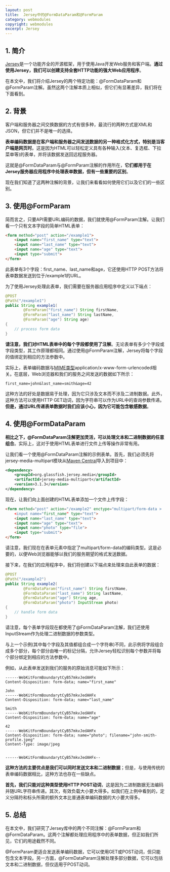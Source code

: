 ```yaml
---
layout: post
title:  Jersey中的@FormDataParam和@FormParam
category: webmodules
copyright: webmodules
excerpt: Jersey
---
```


##  1. 简介

[Jersey](https://www.baeldung.com/jersey-rest-api-with-spring)是一个功能齐全的开源框架，用于使用Java开发Web服务和客户端。**通过使用Jersey，我们可以创建支持全套HTTP功能的强大Web应用程序**。

在本文中，我们将介绍Jersey的两个特定功能：@FormDataParam和@FormParam注解。虽然这两个注解本质上相似，但它们有显著差异，我们将在下面看到。

## 2. 背景

客户端和服务器之间交换数据的方式有很多种，最流行的两种方式是XML和JSON，但它们并不是唯一的选择。

**表单编码数据是在客户端和服务器之间发送数据的另一种格式化方式，特别是当客户端是网页时**。这是因为HTML可以轻松定义具有各种输入(文本、复选框、下拉菜单等)的表单，并将该数据发送回远程服务器。

这就是@FormDataParam与@FormParam注解的作用所在，**它们都用于在Jersey服务器应用程序中处理表单数据，但有一些重要的区别**。

现在我们知道了这两种注解的背景，让我们来看看如何使用它们以及它们的一些区别。

## 3. 使用@FormParam

简而言之，只要API需要URL编码的数据，我们就使用@FormParam注解。让我们看一个只有文本字段的简单HTML表单：

```html
<form method="post" action="/example1">
    <input name="first_name" type="text">
    <input name="last_name" type="text">
    <input name="age" type="text">
    <input type="submit">
</form>
```

此表单有3个字段：first_name、last_name和age，它还使用HTTP POST方法将表单数据发送到位于/example1的URL。

为了使用Jersey处理此表单，我们需要在服务器应用程序中定义以下端点：

```java
@POST
@Path("/example1")
public String example1(
        @FormParam("first_name") String firstName,
        @FormParam("last_name") String lastName,
        @FormParam("age") String age)
{
    // process form data
}
```

**请注意，我们对HTML表单中的每个字段都使用了注解**。无论表单有多少个字段或字段类型，其工作原理都相同。通过使用@FormParam注解，Jersey将每个字段的值绑定到相应的方法参数中。

实际上，表单编码数据与[MIME类型](https://developer.mozilla.org/en-US/docs/Web/HTTP/Basics_of_HTTP/MIME_types)application/x-www-form-urlencoded相关。在底层，Web浏览器和我们的服务之间发送的数据如下所示：

```text
first_name=john&last_name=smith&age=42
```

这种方法的好处是数据易于处理，因为它只涉及文本而不涉及二进制数据。此外，这种方法可以使用HTTP GET动词，因为字符串可以作为URL中的查询参数传递。**但是，通过URL传递表单数据时我们应该小心，因为它可能包含敏感数据**。

## 4. 使用@FormDataParam

**相比之下，@FormDataParam注解更加灵活，可以处理文本和二进制数据的任意组合**。实际上，这对于使用HTML表单进行文件上传等操作非常有用。

让我们看一个使用@FormDataParam注解的示例表单。首先，我们必须先将jersey-media-multipart模块从[Maven Central](https://mvnrepository.com/artifact/org.glassfish.jersey.media/jersey-media-multipart)导入到项目中：

```xml
<dependency>
    <groupId>org.glassfish.jersey.media</groupId>
    <artifactId>jersey-media-multipart</artifactId>
    <version>3.1.3</version>
</dependency>
```

现在，让我们向上面创建的HTML表单添加一个文件上传字段：

```html
<form method="post" action="/example2" enctype="multipart/form-data >
    <input name="first_name" type="text">
    <input name="last_name" type="text">
    <input name="age" type="text">
    <input name="photo" type="file">
    <input type="submit">
</form>
```

请注意，我们现在在表单元素中指定了multipart/form-data的编码类型。这是必要的，以便Web浏览器能够以我们的服务期望的格式发送数据。

接下来，在我们的应用程序中，我们将创建以下端点来处理来自此表单的数据：

```java
@POST
@Path("/example2")
public String example2(
        @FormDataParam("first_name") String firstName,
        @FormDataParam("last_name") String lastName,
        @FormDataParam("age") String age,
        @FormDataParam("photo") InputStream photo)
{
    // handle form data
}
```

请注意，每个表单字段现在都使用了@FormDataParam注解，我们还使用InputStream作为处理二进制数据的参数类型。

与上一个示例(其中每个字段及其值都组合成一个字符串)不同，此示例将字段组合成多个部分，每个部分由唯一的标记分隔，允许Jersey轻松识别每个参数并将每个部分绑定到相应的方法参数中。

例如，从此表单发送到我们的服务的原始消息可能如下所示：

```text
------WebKitFormBoundarytCyB57mkvJedAHFx
Content-Disposition: form-data; name="first_name"

John
------WebKitFormBoundarytCyB57mkvJedAHFx
Content-Disposition: form-data; name="last_name"

Smith
------WebKitFormBoundarytCyB57mkvJedAHFx
Content-Disposition: form-data; name="age"

42
------WebKitFormBoundarytCyB57mkvJedAHFx
Content-Disposition: form-data; name="photo"; filename="john-smith-profile.jpeg"
Content-Type: image/jpeg


------WebKitFormBoundarytCyB57mkvJedAHFx--
```

**这种方法的主要优点是我们可以同时发送文本和二进制数据**；但是，与使用传统的表单编码数据相比，这种方法也存在一些缺点。

**首先，我们只能对这种类型使用HTTP POST动词**，这是因为二进制数据无法编码并随URL字符串传递。其次，有效负载大小要大得多。如我们在上例中看到的，定义分隔符和标头所需的额外文本比普通表单编码数据的大小要大得多。

## 5. 总结

在本文中，我们研究了Jersey库中的两个不同注解：@FormParam和@FormDataParam。这两个注解都处理应用程序中的表单数据，但正如我们所见，它们的用途截然不同。

@FormParam更适合发送表单编码数据，它可以使用GET或POST动词，但只能包含文本字段。另一方面，@FormDataParam注解处理多部分数据，它可以包括文本和二进制数据，但仅适用于POST动词。